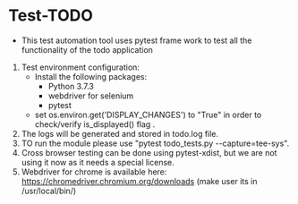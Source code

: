 # Test-TODO
* This test automation tool uses pytest frame work to test all the functionality of the todo application
1) Test environment configuration:
     * Install the following packages:
          - Python 3.7.3
          - webdriver for selenium
          - pytest   
     * set os.environ.get('DISPLAY_CHANGES') to "True" in order to check/verify is_displayed() flag .
2) The logs will be generated and stored in todo.log file.
3) TO run the module please use "pytest todo_tests.py --capture=tee-sys".
4) Cross browser testing can be done using pytest-xdist, but we are not using it now as it needs a special license. 
5) Webdriver for chrome is available here: https://chromedriver.chromium.org/downloads (make user its in /usr/local/bin/)
